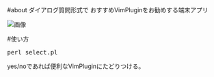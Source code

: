 #about
ダイアログ質問形式で
おすすめVimPluginをお勧めする端末アプリ

![画像](http://ie.u-ryukyu.ac.jp/~e145702/vim_select2)

#使い方
<pre>
perl select.pl
</pre>

yes/noであれば便利なVimPluginにたどりつける。


